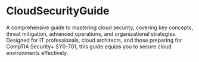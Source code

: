 # CloudSecurityGuide
A comprehensive guide to mastering cloud security, covering key concepts, threat mitigation, advanced operations, and organizational strategies. Designed for IT professionals, cloud architects, and those preparing for CompTIA Security+ SY0-701, this guide equips you to secure cloud environments effectively.

